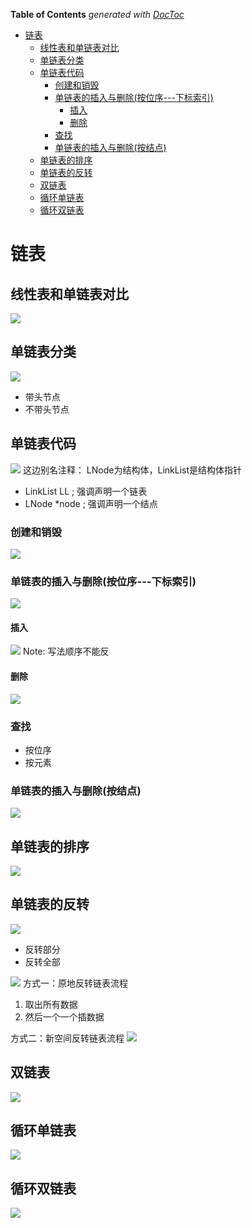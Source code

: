 <!-- START doctoc generated TOC please keep comment here to allow auto update -->
<!-- DON'T EDIT THIS SECTION, INSTEAD RE-RUN doctoc TO UPDATE -->
**Table of Contents**  *generated with [DocToc](https://github.com/thlorenz/doctoc)*

- [链表](#%E9%93%BE%E8%A1%A8)
  - [线性表和单链表对比](#%E7%BA%BF%E6%80%A7%E8%A1%A8%E5%92%8C%E5%8D%95%E9%93%BE%E8%A1%A8%E5%AF%B9%E6%AF%94)
  - [单链表分类](#%E5%8D%95%E9%93%BE%E8%A1%A8%E5%88%86%E7%B1%BB)
  - [单链表代码](#%E5%8D%95%E9%93%BE%E8%A1%A8%E4%BB%A3%E7%A0%81)
    - [创建和销毁](#%E5%88%9B%E5%BB%BA%E5%92%8C%E9%94%80%E6%AF%81)
    - [单链表的插入与删除(按位序---下标索引)](#%E5%8D%95%E9%93%BE%E8%A1%A8%E7%9A%84%E6%8F%92%E5%85%A5%E4%B8%8E%E5%88%A0%E9%99%A4%E6%8C%89%E4%BD%8D%E5%BA%8F---%E4%B8%8B%E6%A0%87%E7%B4%A2%E5%BC%95)
      - [插入](#%E6%8F%92%E5%85%A5)
      - [删除](#%E5%88%A0%E9%99%A4)
    - [查找](#%E6%9F%A5%E6%89%BE)
    - [单链表的插入与删除(按结点)](#%E5%8D%95%E9%93%BE%E8%A1%A8%E7%9A%84%E6%8F%92%E5%85%A5%E4%B8%8E%E5%88%A0%E9%99%A4%E6%8C%89%E7%BB%93%E7%82%B9)
  - [单链表的排序](#%E5%8D%95%E9%93%BE%E8%A1%A8%E7%9A%84%E6%8E%92%E5%BA%8F)
  - [单链表的反转](#%E5%8D%95%E9%93%BE%E8%A1%A8%E7%9A%84%E5%8F%8D%E8%BD%AC)
  - [双链表](#%E5%8F%8C%E9%93%BE%E8%A1%A8)
  - [循环单链表](#%E5%BE%AA%E7%8E%AF%E5%8D%95%E9%93%BE%E8%A1%A8)
  - [循环双链表](#%E5%BE%AA%E7%8E%AF%E5%8F%8C%E9%93%BE%E8%A1%A8)

<!-- END doctoc generated TOC please keep comment here to allow auto update -->

# 链表
## 线性表和单链表对比
![](.link_list_images/liner_list_vs_link_list.png)


## 单链表分类
![](.link_list_images/link_list_class.png)
- 带头节点
- 不带头节点

## 单链表代码
![](.link_list_images/link_list_code.png)
这边别名注释：
LNode为结构体，LinkList是结构体指针

- LinkList LL ; 强调声明一个链表
- LNode *node ; 强调声明一个结点

### 创建和销毁
![](.link_list_images/link_list_code1.png)


### 单链表的插入与删除(按位序---下标索引)
![](.link_list_images/link_list_delete_n_insert.png)

#### 插入
![](.link_list_images/insert_process.png)
Note: 写法顺序不能反

#### 删除
![](.link_list_images/delete_process.png)

### 查找
- 按位序
- 按元素

### 单链表的插入与删除(按结点)
![](.link_list_images/insert_process1.png)


## 单链表的排序
![](.link_list_images/sort_link_list.png)

## 单链表的反转
![](.link_list_images/reverse_link_list.png)
- 反转部分
- 反转全部

![](.link_list_images/reverse_process.png)
方式一：原地反转链表流程
1. 取出所有数据
2. 然后一个一个插数据

方式二：新空间反转链表流程
![](.link_list_images/reverse_process_1.png)

## 双链表
![](.link_list_images/double_link_list.png)


## 循环单链表
![](.link_list_images/cycle_link_list.png)

## 循环双链表
![](.link_list_images/cycle_double_link_list.png)